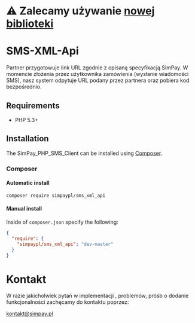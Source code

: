 # :warning: Zalecamy używanie [nowej biblioteki](https://github.com/SimPaypl/SimPay-API-php)

# SMS-XML-Api
Partner przygotowuje link URL zgodnie z opisaną specyfikacją SimPay. W momencie złożenia przez użytkownika zamówienia (wysłanie wiadomości SMS), nasz system odpytuje URL podany przez partnera oraz pobiera kod bezpośrednio.

## Requirements
* PHP 5.3+

## Installation

The SimPay_PHP_SMS_Client can be installed using [Composer](https://packagist.org/packages/simpaypl/sms_xml_api).

### Composer

#### Automatic install
```composer require simpaypl/sms_xml_api```

#### Manual install
Inside of `composer.json` specify the following:

``` json
{
  "require": {
    "simpaypl/sms_xml_api": "dev-master"
  }
}
```

# Kontakt
W razie jakicholwiek pytań w implementacji , problemów, próśb o dodanie funkcjonalności zachęcamy do kontaktu poprzez:

<kontakt@simpay.pl>
